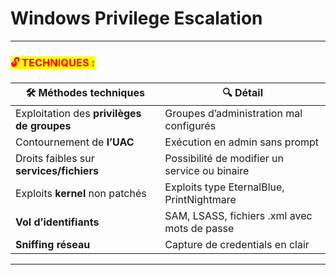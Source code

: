 # Windows Privilege Escalation

***

### <mark style="color:red;">🔓 TECHNIQUES :</mark>

| 🛠 Méthodes techniques                     | 🔍 Détail                                     |
| ------------------------------------------ | --------------------------------------------- |
| Exploitation des **privilèges de groupes** | Groupes d’administration mal configurés       |
| Contournement de **l’UAC**                 | Exécution en admin sans prompt                |
| Droits faibles sur **services/fichiers**   | Possibilité de modifier un service ou binaire |
| Exploits **kernel** non patchés            | Exploits type EternalBlue, PrintNightmare     |
| **Vol d’identifiants**                     | SAM, LSASS, fichiers .xml avec mots de passe  |
| **Sniffing réseau**                        | Capture de credentials en clair               |

***
